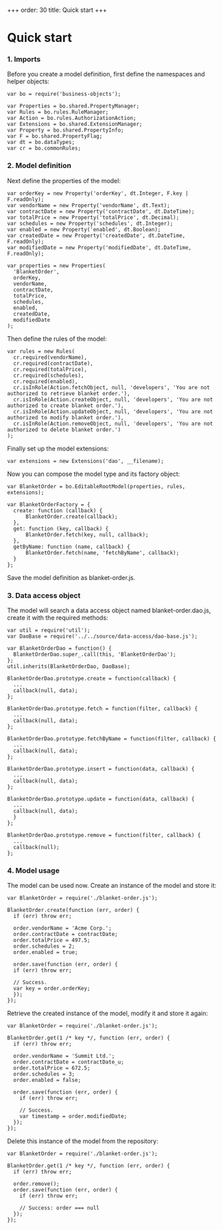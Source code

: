 +++
order: 30
title: Quick start
+++

# Quick start

### 1. Imports

Before you create a model definition, first define the namespaces and helper objects:

```
var bo = require('business-objects');

var Properties = bo.shared.PropertyManager;
var Rules = bo.rules.RuleManager;
var Action = bo.rules.AuthorizationAction;
var Extensions = bo.shared.ExtensionManager;
var Property = bo.shared.PropertyInfo;
var F = bo.shared.PropertyFlag;
var dt = bo.dataTypes;
var cr = bo.commonRules;
```

### 2. Model definition

Next define the properties of the model:

```
var orderKey = new Property('orderKey', dt.Integer, F.key | F.readOnly);
var vendorName = new Property('vendorName', dt.Text);
var contractDate = new Property('contractDate', dt.DateTime);
var totalPrice = new Property('totalPrice', dt.Decimal);
var schedules = new Property('schedules', dt.Integer);
var enabled = new Property('enabled', dt.Boolean);
var createdDate = new Property('createdDate', dt.DateTime, F.readOnly);
var modifiedDate = new Property('modifiedDate', dt.DateTime, F.readOnly);

var properties = new Properties(
  'BlanketOrder',
  orderKey,
  vendorName,
  contractDate,
  totalPrice,
  schedules,
  enabled,
  createdDate,
  modifiedDate
);
```

Then define the rules of the model:

```
var rules = new Rules(
  cr.required(vendorName),
  cr.required(contractDate),
  cr.required(totalPrice),
  cr.required(schedules),
  cr.required(enabled),
  cr.isInRole(Action.fetchObject, null, 'developers', 'You are not authorized to retrieve blanket order.'),
  cr.isInRole(Action.createObject, null, 'developers', 'You are not authorized to create blanket order.'),
  cr.isInRole(Action.updateObject, null, 'developers', 'You are not authorized to modify blanket order.'),
  cr.isInRole(Action.removeObject, null, 'developers', 'You are not authorized to delete blanket order.')
);
```

Finally set up the model extensions:

```
var extensions = new Extensions('dao', __filename);
```

Now you can compose the model type and its factory object:

```
var BlanketOrder = bo.EditableRootModel(properties, rules, extensions);

var BlanketOrderFactory = {
  create: function (callback) {
      BlanketOrder.create(callback);
  },
  get: function (key, callback) {
      BlanketOrder.fetch(key, null, callback);
  },
  getByName: function (name, callback) {
      BlanketOrder.fetch(name, 'fetchByName', callback);
  }
};
```

Save the model definition as blanket-order.js.

### 3. Data access object

The model will search a data access object named blanket-order.dao.js,
create it with the required methods:

```
var util = require('util');
var DaoBase = require('../../source/data-access/dao-base.js');

var BlanketOrderDao = function() {
  BlanketOrderDao.super_.call(this, 'BlanketOrderDao');
};
util.inherits(BlanketOrderDao, DaoBase);

BlanketOrderDao.prototype.create = function(callback) {
  ...
  callback(null, data);
};

BlanketOrderDao.prototype.fetch = function(filter, callback) {
  ...
  callback(null, data);
};

BlanketOrderDao.prototype.fetchByName = function(filter, callback) {
  ...
  callback(null, data);
};

BlanketOrderDao.prototype.insert = function(data, callback) {
  ...
  callback(null, data);
};

BlanketOrderDao.prototype.update = function(data, callback) {
  ...
  callback(null, data);
  }
};

BlanketOrderDao.prototype.remove = function(filter, callback) {
  ...
  callback(null);
};
```

### 4. Model usage

The model can be used now. Create an instance of the model and store it:

```
var BlanketOrder = require('./blanket-order.js');

BlanketOrder.create(function (err, order) {
  if (err) throw err;

  order.vendorName = 'Acme Corp.';
  order.contractDate = contractDate;
  order.totalPrice = 497.5;
  order.schedules = 2;
  order.enabled = true;

  order.save(function (err, order) {
  if (err) throw err;

  // Success.
  var key = order.orderKey;
  });
});
```

Retrieve the created instance of the model, modify it and store it again:

```
var BlanketOrder = require('./blanket-order.js');

BlanketOrder.get(1 /* key */, function (err, order) {
  if (err) throw err;

  order.vendorName = 'Summit Ltd.';
  order.contractDate = contractDate_u;
  order.totalPrice = 672.5;
  order.schedules = 3;
  order.enabled = false;

  order.save(function (err, order) {
    if (err) throw err;

    // Success.
    var timestamp = order.modifiedDate;
  });
});
```

Delete this instance of the model from the repository:

```
var BlanketOrder = require('./blanket-order.js');

BlanketOrder.get(1 /* key */, function (err, order) {
  if (err) throw err;

  order.remove();
  order.save(function (err, order) {
    if (err) throw err;

    // Success: order === null
  });
});
```
